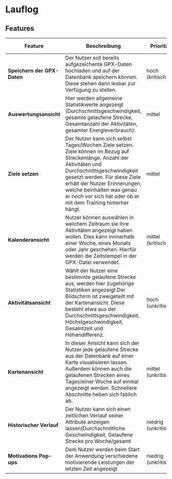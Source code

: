 # Lauflog

## Features

| Feature | Beschreibung | Priorität | Geschätzter Aufwand | Betroffene Schichten |
|---------|--------------|-----------|--------------------|---------------------|
| **Speichern der GPX-Daten** | Der Nutzer soll bereits aufgezeichente GPX-Daten hochladen und auf der Datenbank speichern können. Diese stehen dann lesbar zur Verfügung zu stellen. | hoch (kritisch) | 1 Tag | Datenbank, Javascript |
| **Auswertungsansicht** | Hier werden allgemeine Statistikwerte angezeigt (Durchschnittsgeschwindigkeit, gesamte gelaufene Strecke, Gesamtanzahl der Aktivitäten, gesamter Energieverbrauch). | mittel | 1 Tag | UI, Datenbank, Javascript |
| **Ziele setzen** | Der Nutzer kann sich selbst Tages/Wochen Ziele setzen. Ziele können im Bezug auf Streckenlänge, Anzahl der Aktivitäten und Durchschnittsgeschwindigkeit gesetzt werden. Für diese Ziele erhält der Nutzer Erinnerungen, welche beinhalten was genau er noch vor sich hat oder ob er mit dem Training hinterher hängt. | mittel | 1 Tag | UI, Datenbank, Javascript |
| **Kalenderansicht** | Nutzer können auswählen in welchem Zeitraum sie Ihre Aktivitäten angezeigt haben wollen. Dies kann innnerhalb einer Woche, eines Monats oder Jahr geschehen. Hierfür werden die Zeitstempel in der GPX-Datei verwendet.  | mittel (kritisch) | 1 Tag | UI, Datenbank, Javascript |
| **Aktivitätsansicht** | Wählt der Nutzer eine bestimmte gelaufene Strecke aus, werden hier zugehörige Statistiken angezeigt.Der Bildschirm ist zweigeteilt mit der Kartenansicht.  Diese besteht etwa aus der Durchschnittsgeschwindigkeit, Höchstgeschwindigkeit, Gesamtzeit und Höhendifferenz. | hoch (unkritisch) | 1,5 Tag | UI, Datenbank, Javascript |
| **Kartenansicht** | In dieser Ansicht kann sich der Nutzer jede gelaufene Strecke aus der Datenbank auf einer Karte visualisieren lassen. Außerdem können auch die gelaufenen Strecken eines Tages/einer Woche auf einmal angezeigt werden. Schnellere Abschnitte heben sich fablich ab. | mittel (unkritisch) | 1,5 Tage | UI, Datenbank, Javascript |
| **Historischer Verlauf** | Der Nutzer kann sich einen zeitlichen Verlauf seiner Attribute anzeigen lassen(Durchschnittliche Geschwindigkeit, Gelaufene Strecke pro Woche/gesamt | niedrig (unkritisch) | 2 Tage | UI, Datenbank, Javascript |
| **Motivations Pop-ups** | Dem Nutzer werden beim Start der Anwendung verschiedene motivierende Leistungen der letzten Zeit angezeigt | niedrig (unkritisch) | 1 Tage | UI, Datenbank, Javascript |


